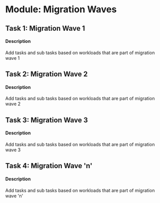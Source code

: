 
# Module: Migration Waves
## Task 1: Migration Wave 1
#### Description
Add tasks and sub tasks based on workloads that are part of migration wave 1
## Task 2: Migration Wave 2
#### Description
Add tasks and sub tasks based on workloads that are part of migration wave 2
## Task 3: Migration Wave 3
#### Description
Add tasks and sub tasks based on workloads that are part of migration wave 3
## Task 4: Migration Wave 'n'
#### Description
Add tasks and sub tasks based on workloads that are part of migration wave 'n'